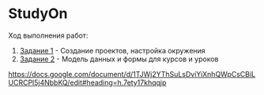 # StudyOn

Ход выполнения работ:

1. [Задание 1](/readme/lr1.md) - Создание проектов, настройка окружения
2. [Задание 2](/readme/lr2.md) - Модель данных и формы для курсов и уроков

https://docs.google.com/document/d/1TJWj2YThSuLsDviYiXnhQWpCsCBiLUCRCPl5j4NbbKQ/edit#heading=h.7ety17khqqjp